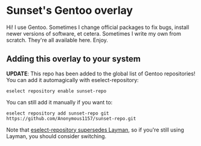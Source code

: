 # Sunset's Gentoo overlay

Hi! I use Gentoo. Sometimes I change official packages to fix bugs, install newer versions of software, et cetera. Sometimes I write my own from scratch. They're all available here. Enjoy.

## Adding this overlay to your system

**UPDATE**: This repo has been added to the global list of Gentoo repositories! You can add it automagically with eselect-repository:

```
eselect repository enable sunset-repo
```

You can still add it manually if you want to:

```
eselect repository add sunset-repo git https://github.com/Anonymous1157/sunset-repo.git
```

Note that [eselect-repository supersedes Layman](https://wiki.gentoo.org/wiki/Layman), so if you're still using Layman, you should consider switching.
